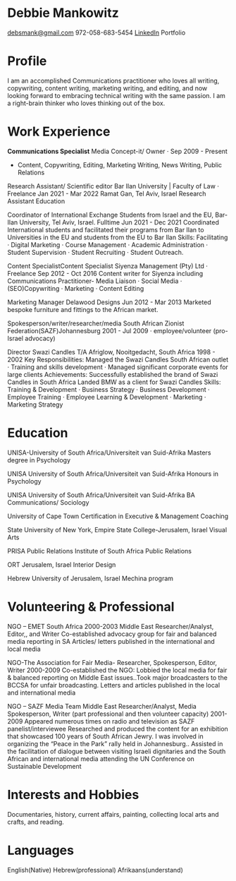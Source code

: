 # Debbie Mankowitz
[debsmank@gmail.com](mailto:debsmank@gmail.com)
972-058-683-5454
[LinkedIn](https://www.linkedin.com/in/debra-mankowitz-68a84a4b/)
Portfolio

# Profile
I am an accomplished Communications practitioner who loves all writing, copywriting, content writing, marketing writing, and editing, and now looking forward to embracing technical writing with the same passion. I am a right-brain thinker who loves thinking out of the box.

# Work Experience
**Communications Specialist** Media Concept-it/ Owner · Sep 2009 - Present 
* Content, Copywriting, Editing, Marketing Writing, News Writing, Public Relations

Research Assistant/ Scientific editor Bar Ilan University | Faculty of Law · Freelance Jan 2021 - Mar 2022 Ramat Gan, Tel Aviv, Israel Research Assistant Education

Coordinator of International Exchange Students from Israel and the EU, Bar-Ilan University, Tel Aviv, Israel. Fulltime Jun 2021 - Dec 2021 Coordinated International students and facilitated their
programs from Bar Ilan to Universities in the EU and students from the EU to Bar Ilan Skills: Facilitating · Digital Marketing · Course Management · Academic Administration · Student Supervision ·
Student Recruiting · Student Outreach.

Content SpecialistContent Specialist Siyenza Management (Pty) Ltd · Freelance Sep 2012 - Oct 2016 Content writer for Siyenza including Communications Practitioner- Media Liaison · Social Media ·
(SEO)Copywriting · Marketing · Content Editing

Marketing Manager Delawood Designs Jun 2012 - Mar 2013 Marketed bespoke furniture and fittings to the African market.

Spokesperson/writer/researcher/media South African Zionist Federation(SAZF)Johannesburg
2001 - Jul 2009 · employee/volunteer (pro-Israel advocacy)

Director Swazi Candles T/A Afriglow, Nooitgedacht, South Africa 1998 - 2002 Key Responsibilities: Managed the Swazi Candles South African outlet · Training and skills development · Managed
significant corporate events for large clients Achievements: Successfully established the brand of Swazi Candles in South Africa Landed BMW as a client for Swazi Candles Skills: Training &
Development · Business Strategy · Business Development · Employee Training · Employee Learning & Development · Marketing · Marketing Strategy

# Education
UNISA-University of South Africa/Universiteit van Suid-Afrika Masters degree in Psychology

UNISA University of South Africa/Universiteit van Suid-Afrika Honours in Psychology

UNISA University of South Africa/Universiteit van Suid-Afrika BA Communications/ Sociology

University of Cape Town Certification in Executive & Management Coaching

State University of New York, Empire State College-Jerusalem, Israel Visual Arts

PRISA Public Relations Institute of South Africa Public Relations

ORT Jerusalem, Israel Interior Design

Hebrew University of Jerusalem, Israel Mechina program

# Volunteering & Professional
NGO – EMET South Africa 2000-2003 Middle East Researcher/Analyst, Editor,, and Writer Co-established advocacy group for fair and balanced media reporting in SA
Articles/ letters published in the international and local media

NGO-The Association for Fair Media- Researcher, Spokesperson, Editor, Writer 2000-2009 Co-established the NGO: Lobbied the local media for fair & balanced reporting on Middle East issues..Took
major broadcasters to the BCCSA for unfair broadcasting. Letters and articles published in the local and international media

NGO – SAZF Media Team Middle East Researcher/Analyst, Media Spokesperson, Writer (part professional and then volunteer capacity) 2001-2009 Appeared numerous times on radio and television
as SAZF panelist/interviewee Researched and produced the content for an exhibition that showcased 100 years of South African Jewry. I was involved in organizing the “Peace in the Park” rally held
in Johannesburg..
Assisted in the facilitation of dialogue between visiting Israeli dignitaries and the South African and international media attending the UN Conference on Sustainable Development

# Interests and Hobbies
Documentaries, history, current affairs, painting, collecting local arts and crafts, and reading.

# Languages
English(Native) Hebrew(professional) Afrikaans(understand)
